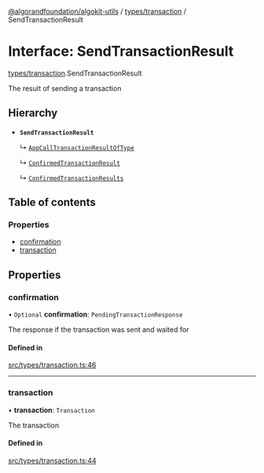 [@algorandfoundation/algokit-utils](../index.md) / [types/transaction](../modules/types_transaction.md) / SendTransactionResult

# Interface: SendTransactionResult

[types/transaction](../modules/types_transaction.md).SendTransactionResult

The result of sending a transaction

## Hierarchy

- **`SendTransactionResult`**

  ↳ [`AppCallTransactionResultOfType`](types_app.AppCallTransactionResultOfType.md)

  ↳ [`ConfirmedTransactionResult`](types_transaction.ConfirmedTransactionResult.md)

  ↳ [`ConfirmedTransactionResults`](types_transaction.ConfirmedTransactionResults.md)

## Table of contents

### Properties

- [confirmation](types_transaction.SendTransactionResult.md#confirmation)
- [transaction](types_transaction.SendTransactionResult.md#transaction)

## Properties

### confirmation

• `Optional` **confirmation**: `PendingTransactionResponse`

The response if the transaction was sent and waited for

#### Defined in

[src/types/transaction.ts:46](https://github.com/algorandfoundation/algokit-utils-ts/blob/main/src/types/transaction.ts#L46)

___

### transaction

• **transaction**: `Transaction`

The transaction

#### Defined in

[src/types/transaction.ts:44](https://github.com/algorandfoundation/algokit-utils-ts/blob/main/src/types/transaction.ts#L44)
